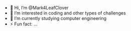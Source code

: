 - 👋 Hi, I’m @Mark4LeafClover
- 👀 I’m interested in coding and other types of challenges
- 🌱 I’m currently studying computer engineering
- ⚡ Fun fact: ...

<!---
Mark4LeafClover/Mark4LeafClover is a ✨ special ✨ repository because its `README.md` (this file) appears on your GitHub profile.
You can click the Preview link to take a look at your changes.
--->
